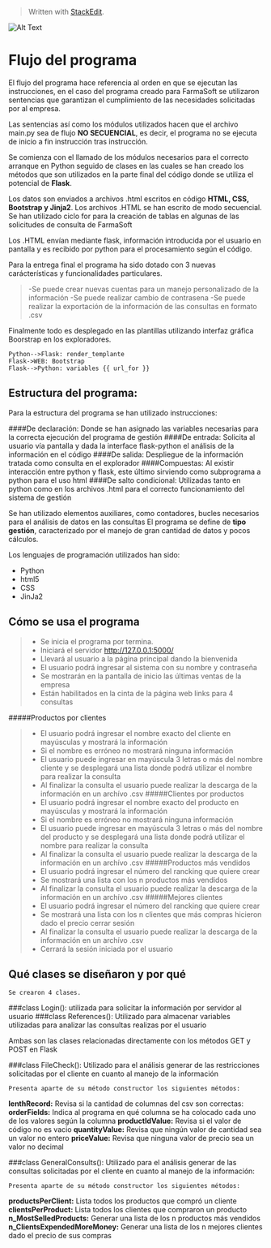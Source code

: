 > Written with [StackEdit](https://stackedit.io/).

![Alt Text](https://mindful-unicorn-vro2dw-dev-ed--c.documentforce.com/sfc/dist/version/renditionDownload?rendition=ORIGINAL_Gif&versionId=0685w00000QjWDw&operationContext=DELIVERY&contentId=05T5w00001RtgJz&page=0&d=/a/5w0000022q3f/1YxOVX86E7vW9syxVKrRgmu1nL3J207KJi3nCGHWhgM&oid=00D5w000004ChOL&dpt=null&viewId=)

Flujo del programa
===================

El flujo del programa hace referencia al orden en que se ejecutan las instrucciones, en el caso del programa creado para FarmaSoft se utilizaron sentencias que garantizan el cumplimiento de las necesidades solicitadas por al empresa. 

Las sentencias así como los módulos utilizados hacen que el archivo main.py  sea de flujo **NO SECUENCIAL**, es decir, el programa no se ejecuta de inicio a fin instrucción tras instrucción.

Se comienza con el llamado de los módulos necesarios para el correcto arranque en Python seguido de clases en las cuales se han creado los métodos que son utilizados en la parte final del código donde se utiliza el potencial de **Flask**.

Los datos son enviados a archivos .html escritos en código **HTML, CSS, Bootstrap y Jinja2**. Los archivos .HTML se han escrito de modo secuencial. Se han utilizado ciclo for para la creación de tablas en algunas de las solicitudes de consulta de FarmaSoft

Los .HTML envían mediante flask, información introducida por el usuario en pantalla y es recibido por python para el procesamiento según el código.

Para la entrega final el programa ha sido dotado con 3 nuevas carácterísticas y funcionalidades particulares.

> -Se puede crear nuevas cuentas para un manejo personalizado de la información
> -Se puede realizar cambio de contrasena
> -Se puede realizar la exportación de la información de las consultas en formato .csv

Finalmente todo es desplegado en las plantillas utilizando interfaz gráfica Boorstrap en los exploradores.

```sequence
Python-->Flask: render_templante
Flask->WEB: Bootstrap
Flask-->Python: variables {{ url_for }}
```
Estructura del programa:
-------------

Para la estructura del programa se han utilizado instrucciones:

####De declaración:
 Donde se han asignado las variables necesarias para la correcta ejecución del programa de gestión
####De entrada:
 Solicita al usuario vía pantalla y dada la interface flask-python el análisis de la información en el código
####De salida: 
Despliegue de la información tratada como consulta en el explorador
####Compuestas: 
Al existir interacción entre python y flask, este último sirviendo como subprograma a python para el uso html
####De salto condicional: 
Utilizadas tanto en python como en los archivos .html para el correcto funcionamiento del sistema de gestión

Se han utilizado elementos auxiliares, como contadores, bucles necesarios para el análisis de datos en las consultas El programa se define de **tipo gestión**, caracterizado por el manejo de gran cantidad de datos y pocos cálculos.

Los lenguajes de programación utilizados han sido:
+ Python
+ html5
+ CSS
+ JinJa2

Cómo se usa el programa
-------------
> - Se inicia el programa por termina.
> - Iniciará el servidor http://127.0.0.1:5000/
> - Llevará al usuario a la página principal dando la bienvenida
> - El usuario podrá ingresar al sistema con su nombre y contraseña
> - Se mostrarán en la pantalla de inicio las últimas ventas de la empresa
> - Están habilitados en la cinta de la página web links para 4 consultas

#####Productos por clientes

> - El usuario podrá ingresar el nombre exacto del cliente en mayúsculas y mostrará la información 
> - Si el nombre es erróneo no mostrará ninguna información
> - El usuario puede ingresar en mayúscula 3 letras o más del nombre cliente y se desplegará una lista donde podrá utilizar el nombre para realizar la consulta
> - Al finalizar la consulta el usuario puede realizar la descarga de la información en un archívo .csv
#####Clientes por productos
> - El usuario podrá ingresar el nombre exacto del producto en mayúsculas y mostrará la información
> - Si el nombre es erróneo no mostrará ninguna información
> - El usuario puede ingresar en mayúscula 3 letras o más del nombre del producto y se desplegará una lista donde podrá utilizar el nombre para realizar la consulta
> - Al finalizar la consulta el usuario puede realizar la descarga de la información en un archívo .csv
#####Productos más vendidos
> - El usuario podrá ingresar el número del rancking que quiere crear
> - Se mostrará una lista con los n productos más vendidos
> - Al finalizar la consulta el usuario puede realizar la descarga de la información en un archívo .csv
#####Mejores clientes
> - El usuario podrá ingresar el número del rancking que quiere crear
> - Se mostrará una lista con los n clientes que más compras hicieron dado el precio 
cerrar sesión
> - Al finalizar la consulta el usuario puede realizar la descarga de la información en un archívo .csv
> - Cerrará la sesión iniciada por el usuario

Qué clases se diseñaron y por qué
-------------

	Se crearon 4 clases.

###class Login():
	utilizada para solicitar la información por servidor al usuario
###class References():
	Utilizado para almacenar variables utilizadas para analizar las consultas realizas por el usuario

Ambas son las clases relacionadas directamente con los métodos GET y POST en Flask

###class FileCheck():
Utilizado para el análisis generar de las restricciones solicitadas por el cliente en cuanto al manejo de la información

	Presenta aparte de su método constructor los siguientes métodos:	
	
**lenthRecord:** Revisa si la cantidad de columnas del csv son correctas:
**orderFields:** Indica al programa en qué columna se ha colocado cada uno de los valores según la columna
**productIdValue:** Revisa si el valor de código no es vacio
**quantityValue:** Revisa que ningún valor de cantidad sea un valor no entero
**priceValue:** Revisa que ninguna valor de precio sea un valor no decimal

###class GeneralConsults():
Utilizado para el análisis generar de las consultas solicitadas por el cliente en cuanto al manejo de la información:

	Presenta aparte de su método constructor los siguientes métodos:

**productsPerClient:** Lista todos los productos que compró un cliente
**clientsPerProduct:** Lista todos los clientes que compraron un producto
**n_MostSelledProducts:** Generar una lista de los n productos más vendidos
**n_ClientsExpendedMoreMoney:** Generar una lista de los n mejores clientes dado el precio de sus compras
		









